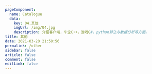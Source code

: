 ```yaml
---
pageComponent: 
  name: Catalogue
  data: 
    key: 04.其他
    imgUrl: /img/04.jpg
    description: 介绍客户端，车企C++，游戏C#，python算法与数据分析等方面。
title: 其他
date: 2021-03-20 21:50:56
permalink: /other
sidebar: false
article: false
comment: false
editLink: false
---
```

